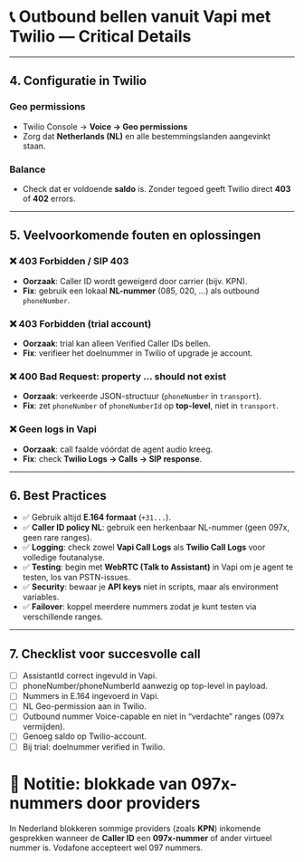 # 📞 Outbound bellen vanuit Vapi met Twilio — Critical Details


---

## 4. Configuratie in Twilio



### Geo permissions
- Twilio Console → **Voice → Geo permissions**  
- Zorg dat **Netherlands (NL)** en alle bestemmingslanden aangevinkt staan.


### Balance
- Check dat er voldoende **saldo** is. Zonder tegoed geeft Twilio direct **403** of **402** errors.

---

## 5. Veelvoorkomende fouten en oplossingen

### ❌ 403 Forbidden / SIP 403
- **Oorzaak**: Caller ID wordt geweigerd door carrier (bijv. KPN).  
- **Fix**: gebruik een lokaal **NL-nummer** (085, 020, …) als outbound `phoneNumber`.

### ❌ 403 Forbidden (trial account)
- **Oorzaak**: trial kan alleen Verified Caller IDs bellen.  
- **Fix**: verifieer het doelnummer in Twilio of upgrade je account.

### ❌ 400 Bad Request: property … should not exist
- **Oorzaak**: verkeerde JSON-structuur (`phoneNumber` in `transport`).  
- **Fix**: zet `phoneNumber` of `phoneNumberId` op **top-level**, niet in `transport`.

### ❌ Geen logs in Vapi
- **Oorzaak**: call faalde vóórdat de agent audio kreeg.  
- **Fix**: check **Twilio Logs → Calls → SIP response**.

---

## 6. Best Practices

- ✅ Gebruik altijd **E.164 formaat** (`+31...`).  
- ✅ **Caller ID policy NL**: gebruik een herkenbaar NL-nummer (geen 097x, geen rare ranges).  
- ✅ **Logging**: check zowel **Vapi Call Logs** als **Twilio Call Logs** voor volledige foutanalyse.  
- ✅ **Testing**: begin met **WebRTC (Talk to Assistant)** in Vapi om je agent te testen, los van PSTN-issues.  
- ✅ **Security**: bewaar je **API keys** niet in scripts, maar als environment variables.  
- ✅ **Failover**: koppel meerdere nummers zodat je kunt testen via verschillende ranges.  

---

## 7. Checklist voor succesvolle call

- [ ] AssistantId correct ingevuld in Vapi. 
- [ ] phoneNumber/phoneNumberId aanwezig op top-level in payload.  
- [ ] Nummers in E.164 ingevoerd in Vapi.
- [ ] NL Geo-permission aan in Twilio.  
- [ ] Outbound nummer Voice-capable en niet in “verdachte” ranges (097x vermijden).  
- [ ] Genoeg saldo op Twilio-account.  
- [ ] Bij trial: doelnummer verified in Twilio.

# 📌 Notitie: blokkade van 097x-nummers door providers

In Nederland blokkeren sommige providers (zoals **KPN**) inkomende gesprekken wanneer de **Caller ID** een **097x-nummer** of ander virtueel nummer is. Vodafone accepteert wel 097 nummers. 

